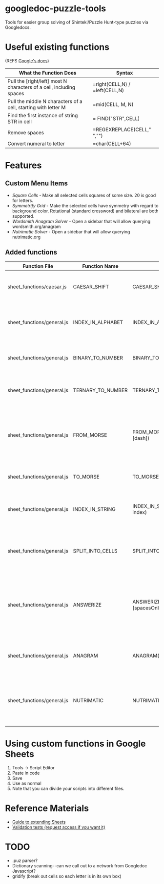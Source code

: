# googledoc-puzzle-tools
Tools for easier group solving of Shinteki/Puzzle Hunt-type puzzles via Googledocs.

# Useful existing functions
(REFS [Google's docs](https://support.google.com/docs/table/25273?hl=en))

| What the Function Does | Syntax |
| -----------------------|--------|
| Pull the [right/left] most N characters of a cell, including spaces | =right(CELL,N) / =left(CELL,N) |
| Pull the middle N characters of a cell, starting with letter M | =mid(CELL, M, N) |
| Find the first instance of string STR in cell | = FIND("STR",CELL) |
| Remove spaces | =REGEXREPLACE(CELL," ","") |
| Convert numeral to letter | =char(CELL+64) |

# Features

## Custom Menu Items
*  *Square Cells* - Make all selected cells squares of some size. 20 is good for letters.
*  *Symmetrify Grid* - Make the selected cells have symmetry with regard to background color.
    Rotational (standard crossword) and bilateral are both supported.
*  *Wordsmith Anagram Solver* - Open a sidebar that will allow querying wordsmith.org/anagram
*  *Nutrimatic Solver* - Open a sidebar that will allow querying nutrimatic.org

## Added functions

Function File              | Function Name     | Usage                             | Purpose
-------------------------- | ----------------- | ---------------------------       | --------------------------------------------------
sheet_functions/caesar.js  | CAESAR_SHIFT      | CAESAR_SHIFT(string, shift)       | Shift every letter in a string by a certain amount
sheet_functions/general.js | INDEX_IN_ALPHABET | INDEX_IN_ALPHABET(index)          | Return the nth letter in the alphabet from an index.
sheet_functions/general.js | BINARY_TO_NUMBER  | BINARY_TO_NUMBER(string)          | Converts a binary string into a decimal number.
sheet_functions/general.js | TERNARY_TO_NUMBER | TERNARY_TO_NUMBER(string)         | Converts a ternary string into a decimal number.
sheet_functions/general.js | FROM_MORSE        | FROM_MORSE(string, [dot], [dash]) | Converts a string of Morse to plaintext. Supports optional dot and dash characters.
sheet_functions/general.js | TO_MORSE          | TO_MORSE(string)                  | Converts a plaintext string to Morse
sheet_functions/general.js | INDEX_IN_STRING   | INDEX_IN_STRING(string, index)    | Index into a string (shorthand for MID(string, index, 1))
sheet_functions/general.js | SPLIT_INTO_CELLS  | SPLIT_INTO_CELLS(string)          | Put each character of the input into its own cell to the right.
sheet_functions/general.js | ANSWERIZE         | ANSWERIZE(string, [spacesOnly])   | Strip non-alpha characters and uppercase the input.  Optionally strip spaces only.
sheet_functions/general.js | ANAGRAM           | ANAGRAM(string, [results])        | Look up anagrams and return n results (default is 10)
sheet_functions/general.js | NUTRIMATIC        | NUTRIMATIC(string, [results])     | Look up nutrimatic results for a query and return n results (default is 10)

# Using custom functions in Google Sheets

1.  Tools -> Script Editor
2.  Paste in code
3.  Save
4.  Use as normal
5.  Note that you can divide your scripts into different files.

# Reference Materials
- [Guide to extending Sheets](https://developers.google.com/apps-script/guides/sheets)
- [Validation tests (request access if you want it)](https://docs.google.com/spreadsheets/d/1WAYFVWmO9o5UXqDmf8i20E-936ubKsXBM-S3XOXdX8s/edit#gid=0)

# TODO
- .puz parser?
- Dictionary scanning--can we call out to a network from Googledoc Javascript?
- gridify (break out cells so each letter is in its own box)
